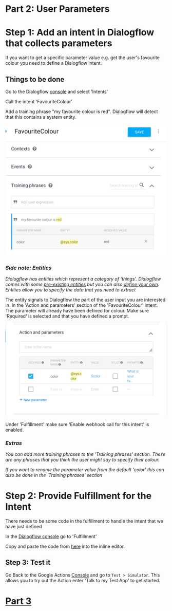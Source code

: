 # Part 2: User Parameters

# Step 1: Add an intent in Dialogflow that collects parameters

If you want to get a specific parameter value e.g. get the user's favourite colour you need to define a Dialogflow intent.

## Things to be done

Go to the Dialogflow [console](https://console.dialogflow.com) and select 'Intents'

Call the intent 'FavouriteColour'

Add a training phrase "my favourite colour is red". Dialogflow will detect that this contains a system entity.

![](./img/trainingPhrase.png)

### _Side note: Entities_

_Dialogflow has entities which represent a category of 'things'. Dialogflow comes with some [pre-existing entities](https://dialogflow.com/docs/reference/system-entities) but you can also [define your own](https://dialogflow.com/docs/entities/create-manage-entities). Entities allow you to specify the data that you need to extract_

The entity signals to Dialogflow the part of the user input you are interested in. In the 'Action and parameters' section of the 'FavouriteColour' intent. The parameter will already have been defined for colour. Make sure 'Required' is selected and that you have defined a prompt.

![](./img/parameter.png)

Under 'Fulfillment' make sure 'Enable webhook call for this intent' is enabled.

### _Extras_

_You can add more training phrases to the 'Training phrases' section. These are any phrases that you think the user might say to specify their colour._

_If you want to rename the parameter value from the default 'color' this can also be done in the 'Training phrases' section_

# Step 2: Provide Fulfillment for the Intent

There needs to be some code in the fulfillment to handle the intent that we have just defined

In the [Dialogflow console](https://console.dialogflow.com) go to 'Fulfillment'

Copy and paste the code from [here](../dialogflowFulfillment/inlineEditorPart2.js) into the inline editor.

## Step 3: Test it

Go Back to the Google Actions [Console](https://console.actions.google.com) and go to `Test > Simulator`. This allows you to try out the Action enter 'Talk to my Test App' to get started.

# [Part 3](./part3.md)
